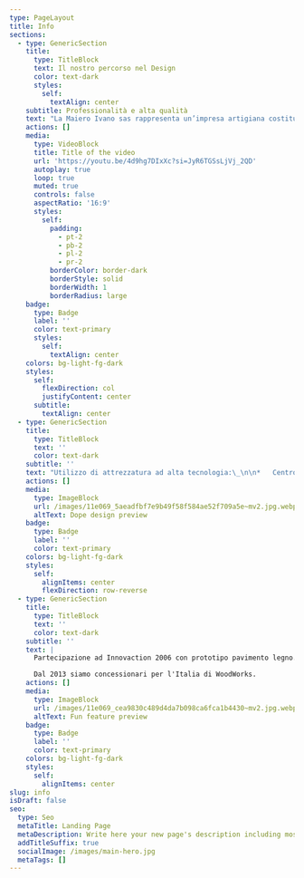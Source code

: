 ```yaml
---
type: PageLayout
title: Info
sections:
  - type: GenericSection
    title:
      type: TitleBlock
      text: Il nostro percorso nel Design
      color: text-dark
      styles:
        self:
          textAlign: center
    subtitle: Professionalità e alta qualità
    text: "La Maiero Ivano sas rappresenta un’impresa artigiana costituita nei primi anni '50 da Maiero Leonida (ex capo mobilieri presso il mobilificio Torossi di Udine) e da Maiero Ivano.\n\nOperante da subito nel settore dell'arredamento di Design, con lavori eseguiti sotto la direzione dell'Arch. A.Masieri (Villa Romanelli), prosegue con l'Arch. C.Scarpa (Villa Veritti), continuando nel corso degli anni le collaborazioni con marchi internazionali d'arredo, design forniture, architetti ed arredatori d'interni e con Sandro dal 1979.\_\n"
    actions: []
    media:
      type: VideoBlock
      title: Title of the video
      url: 'https://youtu.be/4d9hg7DIxXc?si=JyR6TGSsLjVj_2QD'
      autoplay: true
      loop: true
      muted: true
      controls: false
      aspectRatio: '16:9'
      styles:
        self:
          padding:
            - pt-2
            - pb-2
            - pl-2
            - pr-2
          borderColor: border-dark
          borderStyle: solid
          borderWidth: 1
          borderRadius: large
    badge:
      type: Badge
      label: ''
      color: text-primary
      styles:
        self:
          textAlign: center
    colors: bg-light-fg-dark
    styles:
      self:
        flexDirection: col
        justifyContent: center
      subtitle:
        textAlign: center
  - type: GenericSection
    title:
      type: TitleBlock
      text: ''
      color: text-dark
    subtitle: ''
    text: "Utilizzo di attrezzatura ad alta tecnologia:\_\n\n*   Centro di lavoro per legno dal 1988;\n\n<!---->\n\n*   Lavorazioni laser dal 1995.\n\nGrazie a queste attrezzature ampliamento della gamma di prodotti:\_Prototipi di sedie di design per fiere del settore, plastici (museo Erto plastici Vajont) ecc.\n\n"
    actions: []
    media:
      type: ImageBlock
      url: /images/11e069_5aeadfbf7e9b49f58f584ae52f709a5e~mv2.jpg.webp
      altText: Dope design preview
    badge:
      type: Badge
      label: ''
      color: text-primary
    colors: bg-light-fg-dark
    styles:
      self:
        alignItems: center
        flexDirection: row-reverse
  - type: GenericSection
    title:
      type: TitleBlock
      text: ''
      color: text-dark
    subtitle: ''
    text: |
      Partecipazione ad Innovaction 2006 con prototipo pavimento legno.

      Dal 2013 siamo concessionari per l'Italia di WoodWorks.
    actions: []
    media:
      type: ImageBlock
      url: /images/11e069_cea9830c489d4da7b098ca6fca1b4430~mv2.jpg.webp
      altText: Fun feature preview
    badge:
      type: Badge
      label: ''
      color: text-primary
    colors: bg-light-fg-dark
    styles:
      self:
        alignItems: center
slug: info
isDraft: false
seo:
  type: Seo
  metaTitle: Landing Page
  metaDescription: Write here your new page's description including most relevant keywords.
  addTitleSuffix: true
  socialImage: /images/main-hero.jpg
  metaTags: []
---
```

